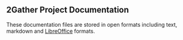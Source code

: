 ## 2Gather Project Documentation

These documentation files are stored in open formats including text, markdown and [LibreOffice](https://www.libreoffice.org/) formats.